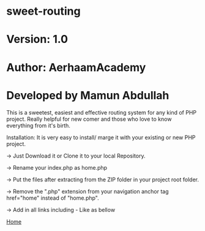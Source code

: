 # sweet-routing
# Version: 1.0
# Author: AerhaamAcademy
# Developed by Mamun Abdullah

This is a sweetest, easiest and effective routing system for any kind of PHP project. Really helpful for new comer and those who love to know everything from it's birth.

Installation:
It is very easy to install/ marge it with your existing or new PHP project.

-> Just Download it or Clone it to your local Repository.

-> Rename your index.php as home.php

-> Put the files after extracting from the ZIP folder in your project root folder.
 
-> Remove the ".php" extension from your navigation anchor tag href="home" instead of "home.php".

-> Add <?php base(); ?> in all links including - Like as bellow

<a href="<?php base(); ?>home">Home</a>

<link rel="stylesheet" href="<?php base(); ?>assets/bootstrap/dist/css/bootstrap.min.css">


